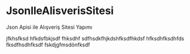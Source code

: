 # JsonIleAlisverisSitesi
Json Apisi ile Alışveriş Sitesi Yapımı

jfkhsfksd hfkdsfbkjsdf fhksdhf sdfhsdkfhjkdshfksdfhkdsf hfksdhfksdhfds
fksdfhsdhfksdf
fskdjgfmsdönfksdf
